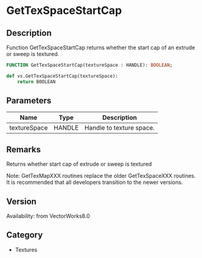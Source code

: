 # GetTexSpaceStartCap

## Description
Function GetTexSpaceStartCap returns whether the start cap of an extrude or sweep is textured.

```pascal
FUNCTION GetTexSpaceStartCap(textureSpace : HANDLE): BOOLEAN;
```

```python
def vs.GetTexSpaceStartCap(textureSpace):
    return BOOLEAN
```

## Parameters
|Name|Type|Description|
|---|---|---|
|textureSpace|HANDLE|Handle to texture space.|

## Remarks
Returns whether start cap of extrude or sweep is textured

Note: GetTexMapXXX routines replace the older GetTexSpaceXXX routines.  It is recommended that all developers transition to the newer versions.

## Version
Availability: from VectorWorks8.0

## Category
* Textures

